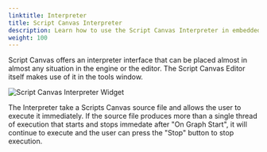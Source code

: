 ```yaml
---
linktitle: Interpreter
title: Script Canvas Interpreter
description: Learn how to use the Script Canvas Interpreter in embedded in the Script Canvas Editor in the Open 3D Engine (O3DE).
weight: 100
---
```


Script Canvas offers an interpreter interface that can be placed almost in almost any situation in the engine or the editor. The Script Canvas Editor itself makes use of it in the tools window.

![Script Canvas Interpreter Widget](/images/user-guide/scripting/script-canvas/script-canvas-interpreter-widget.png)

The Interpreter take a Scripts Canvas source file and allows the user to execute it immediately. If the source file produces more than a single thread of execution that starts and stops immedate after "On Graph Start", it will continue to execute and the user can press the "Stop" button to stop execution.